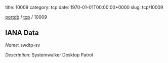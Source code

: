 title: 10009
category: tcp
date: 1970-01-01T00:00:00+0000
slug: tcp/10009

[portdb](/) / [tcp](/category/tcp.html) / 10009


## IANA Data

_Name:_ swdtp-sv

_Description:_ Systemwalker Desktop Patrol

